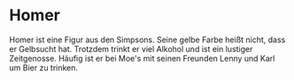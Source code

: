 # Homer
Homer ist eine Figur aus den Simpsons. Seine gelbe Farbe heißt nicht, dass er Gelbsucht hat. Trotzdem trinkt er viel Alkohol und ist ein lustiger Zeitgenosse. Häufig ist er bei Moe's mit seinen Freunden Lenny und Karl um Bier zu trinken.
